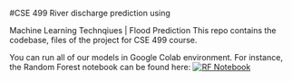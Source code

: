 #CSE 499 River discharge prediction using 

Machine Learning Technqiues | Flood Prediction
This repo contains the codebase, files of the project for CSE 499 course.


You can run all of our models in Google Colab environment. 
For instance, the Random Forest notebook can be found here:
[![RF Notebook](https://colab.research.google.com/assets/colab-badge.svg)](https://colab.research.google.com/drive/1i01wxm_mF0qWNaDrAqiI2APw_ugEgdU4?usp=sharing)
